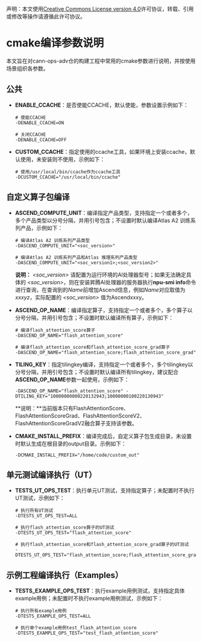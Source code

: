 声明：本文使用[Creative Commons License version 4.0](https://creativecommons.org/licenses/by/4.0/legalcode)许可协议，转载、引用或修改等操作请遵循此许可协议。

# cmake编译参数说明

本文旨在对cann-ops-adv仓的构建工程中常用的cmake参数进行说明，并按使用场景组织各参数。

## 公共

- **ENABLE_CCACHE**：是否使能CCACHE，默认使能，参数设置示例如下：

  ```shell
  # 使能CCACHE
  -DENABLE_CCACHE=ON

  # 关闭CCACHE
  -DENABLE_CCACHE=OFF
  ```

- **CUSTOM_CCACHE**：指定使用的ccache工具，如果环境上安装ccache，默认使用，未安装则不使用，示例如下：

  ```shell
  # 使用/usr/local/bin/ccache作为ccache工具
  -DCUSTOM_CCACHE="/usr/local/bin/ccache"
  ```

## 自定义算子包编译

- **ASCEND_COMPUTE_UNIT**：编译指定产品类型，支持指定一个或者多个，多个产品类型以分号分隔，并用引号包含；不设置时默认编译Atlas A2 训练系列产品，示例如下：

  ```shell
  # 编译Atlas A2 训练系列产品类型
  -DASCEND_COMPUTE_UNIT="<soc_version>"

  # 编译Atlas A2 训练系列产品和Atlas 推理系列产品类型
  -DASCEND_COMPUTE_UNIT="<soc_version1>;<soc_version2>"
  ```

  **说明：** *<soc_version>* 请配置为运行环境的AI处理器型号；如果无法确定具体的 *<soc_version>*，则在安装昇腾AI处理器的服务器执行**npu-smi info**命令进行查询，在查询到的*Name*前增加Ascend信息，例如*Name*对应取值为*xxxyz*，实际配置的 *<soc_version>* 值为Ascendxxxy。


- **ASCEND_OP_NAME**：编译指定算子，支持指定一个或者多个，多个算子以分号分隔，并用引号包含；不设置时默认编译所有算子，示例如下：

  ```shell
  # 编译flash_attention_score算子
  -DASCEND_OP_NAME="flash_attention_score"

  # 编译flash_attention_score和flash_attention_score_grad算子
  -DASCEND_OP_NAME="flash_attention_score;flash_attention_score_grad"
  ```

- **TILING_KEY**：指定tilingkey编译，支持指定一个或者多个，多个tilingkey以分号分隔，并用引号包含；不设置时默认编译所有tilingkey，建议配合**ASCEND_OP_NAME**参数一起使用，示例如下：

  ```shell
  -DASCEND_OP_NAME="flash_attention_score" -DTILING_KEY="10000000000220132943;10000000100220130943"
  ```

  **说明：**当前版本只有FlashAttentionScore、FlashAttentionScoreGrad、FlashAttentionScoreV2、FlashAttentionScoreGradV2融合算子支持该参数。

- **CMAKE_INSTALL_PREFIX**：编译完成后，自定义算子包生成目录，未设置时默认生成在根目录的output目录。示例如下：

   ```shell
   -DCMAKE_INSTALL_PREFIX="/home/code/custom_out"
   ```


## 单元测试编译执行（UT）

- **TESTS_UT_OPS_TEST**：执行单元UT测试，支持指定算子；未配置时不执行UT测试，示例如下：

   ```shell
   # 执行所有UT测试
   -DTESTS_UT_OPS_TEST=ALL

   # 执行flash_attention_score算子的UT测试
   -DTESTS_UT_OPS_TEST="flash_attention_score"

   # 执行flash_attention_score和flash_attention_score_grad算子的UT测试
   -DTESTS_UT_OPS_TEST="flash_attention_score;flash_attention_score_grad"
   ```


## 示例工程编译执行（Examples）

- **TESTS_EXAMPLE_OPS_TEST**：执行example用例测试，支持指定具体example用例；未配置时不执行example用例测试，示例如下：

   ```shell
   # 执行所有example用例
   -DTESTS_EXAMPLE_OPS_TEST=ALL

   # 执行单个example用例test_flash_attention_score
   -DTESTS_EXAMPLE_OPS_TEST="test_flash_attention_score"
   ```

